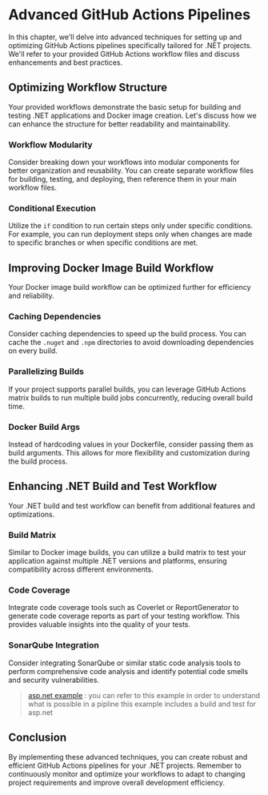 Advanced GitHub Actions Pipelines
=================================

In this chapter, we'll delve into advanced techniques for setting up and optimizing GitHub Actions pipelines specifically tailored for .NET projects. We'll refer to your provided GitHub Actions workflow files and discuss enhancements and best practices.

Optimizing Workflow Structure
-----------------------------

Your provided workflows demonstrate the basic setup for building and testing .NET applications and Docker image creation. Let's discuss how we can enhance the structure for better readability and maintainability.

### Workflow Modularity

Consider breaking down your workflows into modular components for better organization and reusability. You can create separate workflow files for building, testing, and deploying, then reference them in your main workflow files.

### Conditional Execution

Utilize the `if` condition to run certain steps only under specific conditions. For example, you can run deployment steps only when changes are made to specific branches or when specific conditions are met.

Improving Docker Image Build Workflow
-------------------------------------

Your Docker image build workflow can be optimized further for efficiency and reliability.

### Caching Dependencies

Consider caching dependencies to speed up the build process. You can cache the `.nuget` and `.npm` directories to avoid downloading dependencies on every build.

### Parallelizing Builds

If your project supports parallel builds, you can leverage GitHub Actions matrix builds to run multiple build jobs concurrently, reducing overall build time.

### Docker Build Args

Instead of hardcoding values in your Dockerfile, consider passing them as build arguments. This allows for more flexibility and customization during the build process.

Enhancing .NET Build and Test Workflow
--------------------------------------

Your .NET build and test workflow can benefit from additional features and optimizations.

### Build Matrix

Similar to Docker image builds, you can utilize a build matrix to test your application against multiple .NET versions and platforms, ensuring compatibility across different environments.

### Code Coverage

Integrate code coverage tools such as Coverlet or ReportGenerator to generate code coverage reports as part of your testing workflow. This provides valuable insights into the quality of your tests.

### SonarQube Integration

Consider integrating SonarQube or similar static code analysis tools to perform comprehensive code analysis and identify potential code smells and security vulnerabilities.

> [asp.net example](examples/git-actions/asp.net/.github/workflows/config.yaml) : you can refer to this example in order to understand what is possible in a pipline this example includes a build and test for asp.net

Conclusion
----------

By implementing these advanced techniques, you can create robust and efficient GitHub Actions pipelines for your .NET projects. Remember to continuously monitor and optimize your workflows to adapt to changing project requirements and improve overall development efficiency.